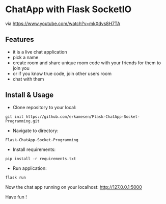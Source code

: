 # ChatApp with Flask SocketIO
via https://www.youtube.com/watch?v=mkXdvs8H7TA

## Features
- it is a live chat application
- pick a name
- create room and share unique room code with your friends for them to join you
- or if you know true code, join other users room
- chat with them 

## Install & Usage

- Clone repository to your local:
```
git init https://github.com/erkamesen/Flask-ChatApp-Socket-Programming.git
```

- Navigate to directory:
```
Flask-ChatApp-Socket-Programming
```
- Install requirements:
```
pip install -r requirements.txt
```
- Run application:
```
flask run
```
Now the chat app running on your localhost: http://127.0.0.1:5000 <br>

Have fun !
